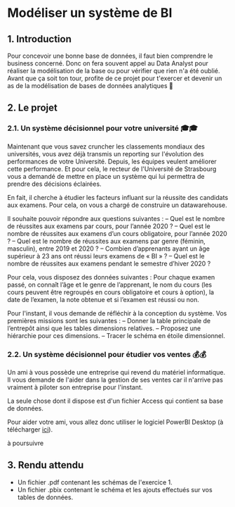 # Modéliser un système de BI

## 1. Introduction
Pour concevoir une bonne base de données, il faut bien comprendre le business concerné. Donc on fera souvent appel au Data Analyst pour réaliser la modélisation de la base ou pour vérifier que rien n'a été oublié. Avant que ça soit ton tour, profite de ce projet pour t'exercer et devenir un as de la modélisation de bases de données analytiques 🦁

## 2. Le projet
### 2.1. Un système décisionnel pour votre université 🎓🎓

Maintenant que vous savez cruncher les classements mondiaux des universités, vous avez déjà transmis un reporting sur l'évolution des performances de votre Université. Depuis, les équipes veulent améliorer cette performance. Et pour cela, le recteur de l'Université de Strasbourg vous a demandé de mettre en place un système qui lui permettra de prendre des décisions éclairées. 

En fait, il cherche à étudier les facteurs influant sur la réussite des candidats aux examens. Pour cela, on vous a chargé de construire un datawarehouse.

Il souhaite pouvoir répondre aux questions suivantes :
– Quel est le nombre de réussites aux examens par cours, pour l’année 2020 ?
– Quel est le nombre de réussites aux examens d’un cours obligatoire, pour l’année 2020 ?
– Quel est le nombre de réussites aux examens par genre (féminin, masculin), entre 2019 et 2020 ?
– Combien d’apprenants ayant un âge supérieur à 23 ans ont réussi leurs examens de « BI » ?
– Quel est le nombre de réussites aux examens pendant le semestre d’hiver 2020 ?

Pour cela, vous disposez des données suivantes :
Pour chaque examen passé, on connaît l’âge et le genre de l’apprenant, le nom du cours (les cours peuvent être regroupés en cours obligatoire et cours à option), la date de l’examen, la note obtenue et si l’examen est réussi ou non.

Pour l'instant, il vous demande de réfléchir à la conception du système. Vos premières missions sont les suivantes : 
– Donner la table principale de l’entrepôt ainsi que les tables dimensions relatives.
– Proposez une hiérarchie pour ces dimensions.
– Tracer le schéma en étoile dimensionnel.

### 2.2. Un système décisionnel pour étudier vos ventes 💰💰

Un ami à vous possède une entreprise qui revend du matériel informatique. Il vous demande de l'aider dans la gestion de ses ventes car il n'arrive pas vraiment à piloter son entreprise pour l'instant. 

La seule chose dont il dispose est d'un fichier Access qui contient sa base de données. 

Pour aider votre ami, vous allez donc utiliser le logiciel PowerBI Desktop (à télécharger [ici](https://powerbi.microsoft.com/fr-fr/downloads/)). 

à poursuivre



## 3. Rendu attendu
- Un fichier .pdf contenant les schémas de l'exercice 1. 
- Un fichier .pbix contenant le schéma et les ajouts effectués sur vos tables de données.
